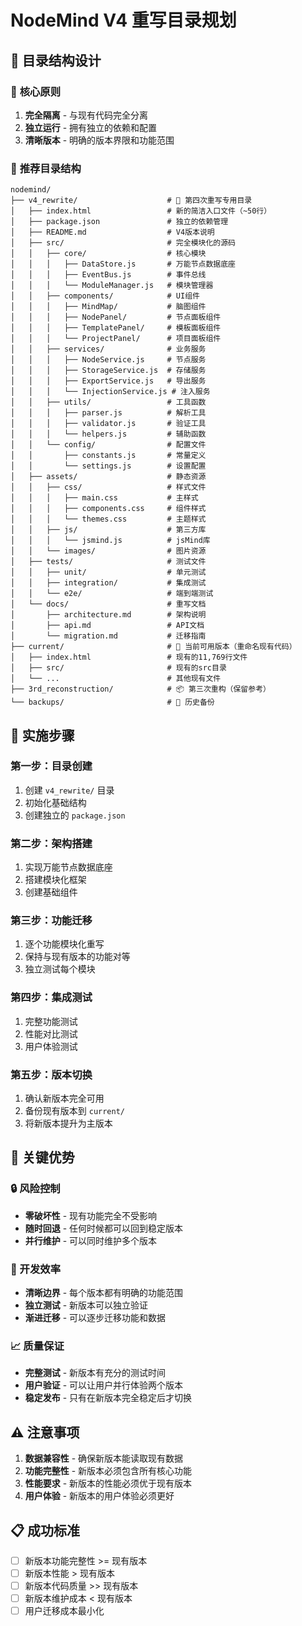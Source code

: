 # NodeMind V4 重写目录规划

## 📁 目录结构设计

### 🎯 **核心原则**
1. **完全隔离** - 与现有代码完全分离
2. **独立运行** - 拥有独立的依赖和配置
3. **清晰版本** - 明确的版本界限和功能范围

### 📂 **推荐目录结构**

```
nodemind/
├── v4_rewrite/                    # 🚀 第四次重写专用目录
│   ├── index.html                 # 新的简洁入口文件（~50行）
│   ├── package.json               # 独立的依赖管理
│   ├── README.md                  # V4版本说明
│   ├── src/                       # 完全模块化的源码
│   │   ├── core/                  # 核心模块
│   │   │   ├── DataStore.js       # 万能节点数据底座
│   │   │   ├── EventBus.js        # 事件总线
│   │   │   └── ModuleManager.js   # 模块管理器
│   │   ├── components/            # UI组件
│   │   │   ├── MindMap/           # 脑图组件
│   │   │   ├── NodePanel/         # 节点面板组件
│   │   │   ├── TemplatePanel/     # 模板面板组件
│   │   │   └── ProjectPanel/      # 项目面板组件
│   │   ├── services/              # 业务服务
│   │   │   ├── NodeService.js     # 节点服务
│   │   │   ├── StorageService.js  # 存储服务
│   │   │   ├── ExportService.js   # 导出服务
│   │   │   └── InjectionService.js # 注入服务
│   │   ├── utils/                 # 工具函数
│   │   │   ├── parser.js          # 解析工具
│   │   │   ├── validator.js       # 验证工具
│   │   │   └── helpers.js         # 辅助函数
│   │   └── config/                # 配置文件
│   │       ├── constants.js       # 常量定义
│   │       └── settings.js        # 设置配置
│   ├── assets/                    # 静态资源
│   │   ├── css/                   # 样式文件
│   │   │   ├── main.css           # 主样式
│   │   │   ├── components.css     # 组件样式
│   │   │   └── themes.css         # 主题样式
│   │   ├── js/                    # 第三方库
│   │   │   └── jsmind.js          # jsMind库
│   │   └── images/                # 图片资源
│   ├── tests/                     # 测试文件
│   │   ├── unit/                  # 单元测试
│   │   ├── integration/           # 集成测试
│   │   └── e2e/                   # 端到端测试
│   └── docs/                      # 重写文档
│       ├── architecture.md        # 架构说明
│       ├── api.md                 # API文档
│       └── migration.md           # 迁移指南
├── current/                       # 🔄 当前可用版本（重命名现有代码）
│   ├── index.html                 # 现有的11,769行文件
│   ├── src/                       # 现有的src目录
│   └── ...                        # 其他现有文件
├── 3rd_reconstruction/            # 📦 第三次重构（保留参考）
└── backups/                       # 💾 历史备份
```

## 🚀 **实施步骤**

### **第一步：目录创建**
1. 创建 `v4_rewrite/` 目录
2. 初始化基础结构
3. 创建独立的 `package.json`

### **第二步：架构搭建**
1. 实现万能节点数据底座
2. 搭建模块化框架
3. 创建基础组件

### **第三步：功能迁移**
1. 逐个功能模块化重写
2. 保持与现有版本的功能对等
3. 独立测试每个模块

### **第四步：集成测试**
1. 完整功能测试
2. 性能对比测试
3. 用户体验测试

### **第五步：版本切换**
1. 确认新版本完全可用
2. 备份现有版本到 `current/`
3. 将新版本提升为主版本

## 🎯 **关键优势**

### **🔒 风险控制**
- **零破坏性** - 现有功能完全不受影响
- **随时回退** - 任何时候都可以回到稳定版本
- **并行维护** - 可以同时维护多个版本

### **🚀 开发效率**
- **清晰边界** - 每个版本都有明确的功能范围
- **独立测试** - 新版本可以独立验证
- **渐进迁移** - 可以逐步迁移功能和数据

### **📈 质量保证**
- **完整测试** - 新版本有充分的测试时间
- **用户验证** - 可以让用户并行体验两个版本
- **稳定发布** - 只有在新版本完全稳定后才切换

## ⚠️ **注意事项**

1. **数据兼容性** - 确保新版本能读取现有数据
2. **功能完整性** - 新版本必须包含所有核心功能
3. **性能要求** - 新版本的性能必须优于现有版本
4. **用户体验** - 新版本的用户体验必须更好

## 📋 **成功标准**

- [ ] 新版本功能完整性 >= 现有版本
- [ ] 新版本性能 > 现有版本
- [ ] 新版本代码质量 >> 现有版本
- [ ] 新版本维护成本 < 现有版本
- [ ] 用户迁移成本最小化 